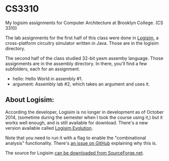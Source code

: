 CS3310
===================

My logisim assignments for Computer Architecture at Brooklyn College. (CS 3310) 

The lab assignments for the first half of this class were done in [Logisim](http://www.cburch.com/logisim/), a cross-platform circuitry simulator written in Java. Those are in the logisim directory. 

The second half of the class studied 32-bit yasm assemby language. Those assignments are in the assembly directory. In there, you'll find a few subfolders, each for an assignment.

- hello: Hello World in assembly #1.
- argument: Assembly lab #2, which takes an argument and uses it.

About Logisim:
---

According the developer, Logisim is no longer in development as of October 2014, (sometime during the semester when I took the course using it,) but it works well enough, and is still available for download.  There's a new version available called [Logisim Evolution](https://github.com/reds-heig/logisim-evolution). 

Note that you need to run it with a flag to enable the "combinational analysis" functionality. There's [an issue on GitHub](https://github.com/reds-heig/logisim-evolution/issues/5) explaining why this is.

The source for Logisim [can be downloaded from SourceForge.net](http://sourceforge.net/projects/circuit/).
